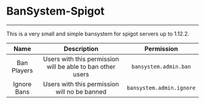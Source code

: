 # BanSystem-Spigot
***
<dl>
    <p>This is a very small and simple bansystem for spigot servers up to 1.12.2.</p>
</dl>

Name  | Description | Permission
:---:         | :---:         | :---:
Ban Players  | Users with this permission will be able to ban other users | `bansystem.admin.ban`
Ignore Bans  | Users with this permission will no be banned | `bansystem.admin.ignore`
